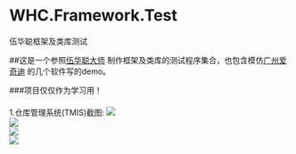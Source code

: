 # WHC.Framework.Test
伍华聪框架及类库测试

##这是一个参照[伍华聪大师](http://wuhuacong.cnblogs.com/)
制作框架及类库的测试程序集合，也包含模仿[广州爱奇迪](http://www.iqidi.com/) 的几个软件写的demo。

###项目仅仅作为学习用！

####
1.仓库管理系统(TMIS)截图:
![](https://github.com/office200688/WHC.Framework.Test/blob/master/art/mainForm.png)  
![](https://github.com/office200688/WHC.Framework.Test/blob/master/art/bjInfo.png)  
![](https://github.com/office200688/WHC.Framework.Test/blob/master/art/dataDir.png)  
![](https://github.com/office200688/WHC.Framework.Test/blob/master/art/bb.png)  
